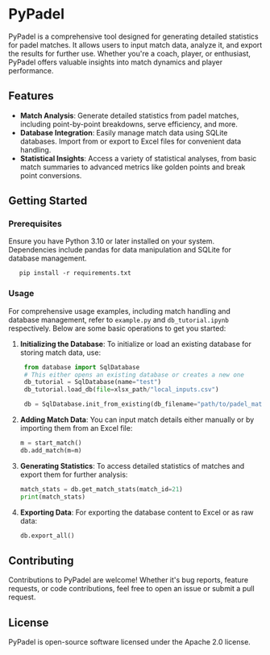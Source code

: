 # PyPadel

PyPadel is a comprehensive tool designed for generating detailed statistics for padel matches. It allows users to input match data, analyze it, and export the results for further use. Whether you're a coach, player, or enthusiast, PyPadel offers valuable insights into match dynamics and player performance.

## Features

- **Match Analysis**: Generate detailed statistics from padel matches, including point-by-point breakdowns, serve efficiency, and more.
- **Database Integration**: Easily manage match data using SQLite databases. Import from or export to Excel files for convenient data handling.
- **Statistical Insights**: Access a variety of statistical analyses, from basic match summaries to advanced metrics like golden points and break point conversions.

## Getting Started

### Prerequisites

Ensure you have Python 3.10 or later installed on your system. Dependencies include pandas for data manipulation and SQLite for database management.

```
   pip install -r requirements.txt
```

### Usage

For comprehensive usage examples, including match handling and database management, refer to `example.py` and `db_tutorial.ipynb` respectively. Below are some basic operations to get you started:

1. **Initializing the Database**:
   To initialize or load an existing database for storing match data, use:

   ```python
    from database import SqlDatabase
    # This either opens an existing database or creates a new one
    db_tutorial = SqlDatabase(name="test")
    db_tutorial.load_db(file=xlsx_path/"local_inputs.csv")

    db = SqlDatabase.init_from_existing(db_filename="path/to/padel_matches.db")
   ```
2. **Adding Match Data**:
   You can input match details either manually or by importing them from an Excel file:

   ```python
   m = start_match()
   db.add_match(m=m)
   ```
3. **Generating Statistics**:
   To access detailed statistics of matches and export them for further analysis:

   ```python
   match_stats = db.get_match_stats(match_id=21)
   print(match_stats)
   ```
4. **Exporting Data**:
   For exporting the database content to Excel or as raw data:

   ```python
   db.export_all()
   ```

## Contributing

Contributions to PyPadel are welcome! Whether it's bug reports, feature requests, or code contributions, feel free to open an issue or submit a pull request.

## License

PyPadel is open-source software licensed under the Apache 2.0 license.

